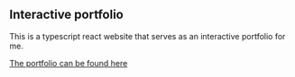 ## Interactive portfolio
This is a typescript react website that serves as an interactive portfolio for me.

[The portfolio can be found here](https://jonan270.github.io/Interactive-portfolio/)